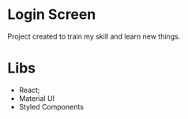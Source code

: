 # Login Screen

Project created to train my skill and learn new things.

# Libs

- React;
- Material UI
- Styled Components
